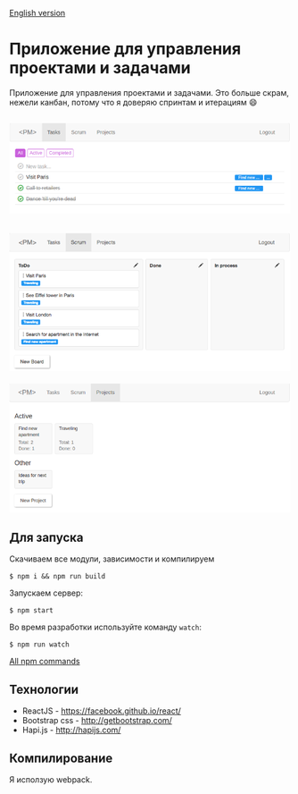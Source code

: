 [English version](https://github.com/artemdemo/pm-app/blob/master/readme.md)

# Приложение для управления проектами и задачами

Приложение для управления проектами и задачами. Это больше скрам, нежели канбан,
потому что я доверяю спринтам и итерациям :smile:

![alt tag](https://github.com/artemdemo/pm-app/blob/master/img/pm-tasks.png)
---
![alt tag](https://github.com/artemdemo/pm-app/blob/master/img/pm-scrum.png)
---
![alt tag](https://github.com/artemdemo/pm-app/blob/master/img/pm-projects.png)

## Для запуска

Скачиваем все модули, зависимости и компилируем

```
$ npm i && npm run build
```

Запускаем сервер:

```
$ npm start
```

Во время разработки используйте команду `watch`:

```
$ npm run watch
```

[All npm commands](docs/npm.md)

## Технологии

* ReactJS - https://facebook.github.io/react/
* Bootstrap css - http://getbootstrap.com/
* Hapi.js - http://hapijs.com/

## Компилирование

Я исползую webpack.
